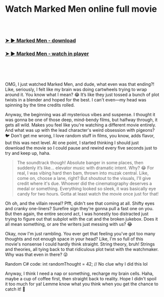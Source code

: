 <h1>Watch Marked Men online full movie</h1>


<br><br>

<h3><a href="https://Davids-flagenunthou1972.github.io/drzjkrtowi/">➤ ► Marked Men - download</a></h3> 
<h3><a href="https://Davids-flagenunthou1972.github.io/drzjkrtowi/">➤ ► Marked Men - watch in player</a></h3>


<br><br><br>


OMG, I just watched Marked Men, and dude, what even was that ending?! Like, seriously, I felt like my brain was doing cartwheels trying to wrap around it. You know what I mean? 😂 It’s like they just tossed a bunch of plot twists in a blender and hoped for the best. I can't even—my head was spinning by the time credits rolled.

Anyway, the beginning was all mysterious vibes and suspense. I thought it was gonna be one of those deep, mind-bendy films, but halfway through, it gets all wild. Makes you feel like you're watching a different movie entirely. And what was up with the lead character's weird obsession with pigeons? 🐦 Don't get me wrong, I love random stuff in films, you know, adds flavor, but this was next level. At one point, I started thinking I should just download the movie so I could pause and rewind every five seconds just to try and keep up, haha.

> The soundtrack though! Absolute banger in some places, then suddenly it’s like... elevator music with dramatic intent. Why? 😂 For real, I was vibing hard then bam, thrown into muzak central. Like, come on, choose a lane, right? But shoutout to the visuals, I'll give credit where it's due. Whoever did the cinematography deserves a medal or something. Everything looked so sleek, it was basically eye candy for two hours. Gotta at least watch the movie once just for that!

Oh oh, and the villain reveal? Pfft, didn't see that coming at all. Shifty eyes and cranky one-liners? Surefire sign they're gonna pull a fast one on you. But then again, the entire second act, I was honestly too distracted just trying to figure out that subplot with the cat and the broken jukebox. Does it all mean something, or are the writers just messing with us? 😂

Okay, now I'm just rambling. You ever get that feeling you've got too many thoughts and not enough space in your head? Like, I'm so full of this movie's nonsense I could hardly think straight. String theory, bruh! Strings and theories, all tying back to that ridiculous plot twist with the watchmaker. Why was that even in there? 😜

Random C# code: int randomThought = 42; // No clue why I did this lol

Anyway, I think I need a nap or something, recharge my brain cells. Haha, maybe a cup of coffee first, then straight back to reality. Hope I didn't spoil it too much for ya! Lemme know what you think when you get the chance to catch it! 🤙
